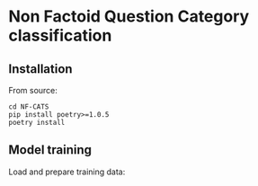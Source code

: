 # Non Factoid Question Category classification


## Installation

From source:

    cd NF-CATS
    pip install poetry>=1.0.5
    poetry install


## Model training
Load and prepare training data:


